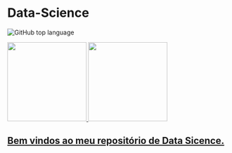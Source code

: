 # Data-Science
![GitHub top language](https://img.shields.io/github/languages/top/thiago-vale/Data-Science)
<div>
  <a href="https://github.com/thiago-vale">
  <img height="180em" src="https://github-readme-stats.vercel.app/api?username=thiago-vale&show_icons=true&theme=dark&include_all_commits=true&count_private=true"/>
  <img height="180em" src="https://github-readme-stats.vercel.app/api/top-langs/?username=thiago-vale&layout=compact&langs_count=7&theme=dark"/>
</div>

## Bem vindos ao meu repositório de Data Sicence.
